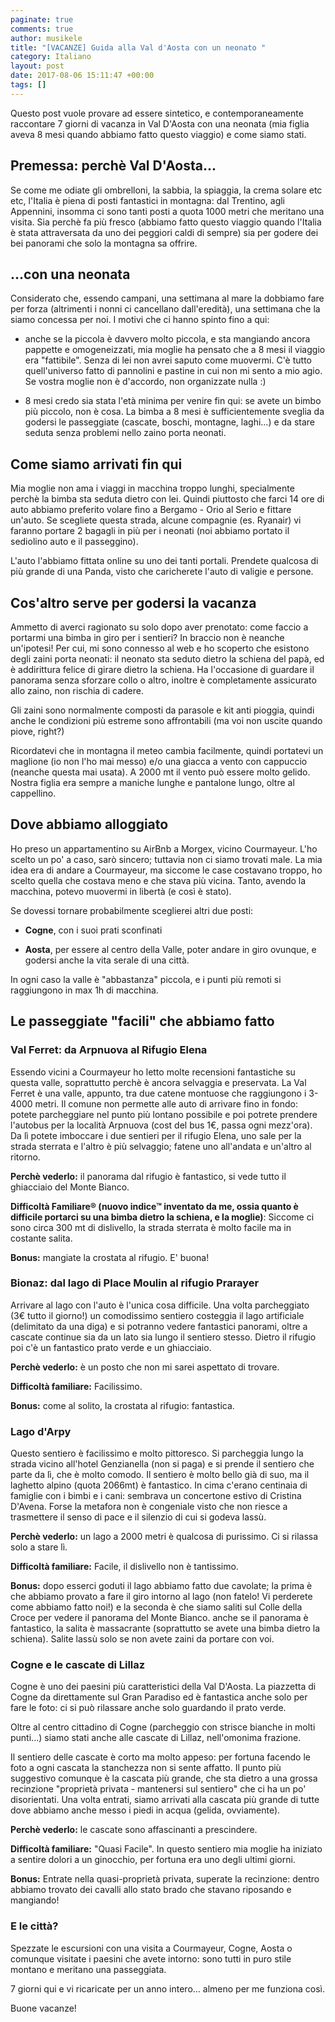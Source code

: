 ```yaml
---
paginate: true
comments: true
author: musikele
title: "[VACANZE] Guida alla Val d'Aosta con un neonato "
category: Italiano
layout: post
date: 2017-08-06 15:11:47 +00:00
tags: []
---
```



Questo post vuole provare ad essere sintetico, e contemporaneamente raccontare 7 giorni di vacanza in Val D'Aosta con una neonata (mia figlia aveva 8 mesi quando abbiamo fatto questo viaggio) e come siamo stati.

## Premessa: perchè Val D'Aosta...

Se come me odiate gli ombrelloni, la sabbia, la spiaggia, la crema solare etc etc, l'Italia è piena di posti fantastici in montagna: dal Trentino, agli Appennini, insomma ci sono tanti posti a quota 1000 metri che meritano una visita. Sia perchè fa più fresco (abbiamo fatto questo viaggio quando l'Italia è stata attraversata da uno dei peggiori caldi di sempre) sia per godere dei bei panorami che solo la montagna sa offrire.

## ...con una neonata

Considerato che, essendo campani, una settimana al mare la dobbiamo fare per forza (altrimenti i nonni ci cancellano dall'eredità), una settimana che la siamo concessa per noi. I motivi che ci hanno spinto fino a qui:

* anche se la piccola è davvero molto piccola, e sta mangiando ancora pappette e omogeneizzati, mia moglie ha pensato che a 8 mesi il viaggio era "fattibile". Senza di lei non avrei saputo come muovermi. C'è tutto quell'universo fatto di pannolini e pastine in cui non mi sento a mio agio. Se vostra moglie non è d'accordo, non organizzate nulla :)

* 8 mesi credo sia stata l'età minima per venire fin qui: se avete un bimbo più piccolo, non è cosa. La bimba a 8 mesi è sufficientemente sveglia da godersi le passeggiate (cascate, boschi, montagne, laghi...) e da stare seduta senza problemi nello zaino porta neonati.

## Come siamo arrivati fin qui

Mia moglie non ama i viaggi in macchina troppo lunghi, specialmente perchè la bimba sta seduta dietro con lei. Quindi piuttosto che farci 14 ore di auto abbiamo preferito volare fino a Bergamo - Orio al Serio e fittare un'auto. Se scegliete questa strada, alcune compagnie (es. Ryanair) vi faranno portare 2 bagagli in più per i neonati (noi abbiamo portato il sediolino auto e il passeggino).

L'auto l'abbiamo fittata online su uno dei tanti portali. Prendete qualcosa di più grande di una Panda, visto che caricherete l'auto di valigie e persone.

## Cos'altro serve per godersi la vacanza

Ammetto di averci ragionato su solo dopo aver prenotato: come faccio a portarmi una bimba in giro per i sentieri? In braccio non è neanche un'ipotesi! Per cui, mi sono connesso al web e ho scoperto che esistono degli zaini porta neonati: il neonato sta seduto dietro la schiena del papà, ed è addirittura felice di girare dietro la schiena. Ha l'occasione di guardare il panorama senza sforzare collo o altro, inoltre è completamente assicurato allo zaino, non rischia di cadere.

Gli zaini sono normalmente composti da parasole e kit anti pioggia, quindi anche le condizioni più estreme sono affrontabili (ma voi non uscite quando piove, right?)

Ricordatevi che in montagna il meteo cambia facilmente, quindi portatevi un maglione (io non l'ho mai messo) e/o una giacca a vento con cappuccio (neanche questa mai usata). A 2000 mt il vento può essere molto gelido. Nostra figlia era sempre a maniche lunghe e pantalone lungo, oltre al cappellino.

## Dove abbiamo alloggiato

Ho preso un appartamentino su AirBnb a Morgex, vicino Courmayeur. L'ho scelto un po' a caso, sarò sincero; tuttavia non ci siamo trovati male. La mia idea era di andare a Courmayeur, ma siccome le case costavano troppo, ho scelto quella che costava meno e che stava più vicina. Tanto, avendo la macchina, potevo muovermi in libertà (e così è stato).

Se dovessi tornare probabilmente sceglierei altri due posti:

* **Cogne**, con i suoi prati sconfinati

* **Aosta**, per essere al centro della Valle, poter andare in giro ovunque, e godersi anche la vita serale di una città.

In ogni caso la valle è "abbastanza" piccola, e i punti più remoti si raggiungono in max 1h di macchina.

## Le passeggiate "facili" che abbiamo fatto

### Val Ferret: da Arpnuova al Rifugio Elena

Essendo vicini a Courmayeur ho letto molte recensioni fantastiche su questa valle, soprattutto perchè è ancora selvaggia e preservata. La Val Ferret è una valle, appunto, tra due catene montuose che raggiungono i 3-4000 metri. Il comune non permette alle auto di arrivare fino in fondo: potete parcheggiare nel punto più lontano possibile e poi potrete prendere l'autobus per la località Arpnuova (cost del bus 1€, passa ogni mezz'ora). Da lì potete imboccare i due sentieri per il rifugio Elena, uno sale per la strada sterrata e l'altro è più selvaggio; fatene uno all'andata e un'altro al ritorno.

**Perchè vederlo:** il panorama dal rifugio è fantastico, si vede tutto il ghiacciaio del Monte Bianco.

**Difficoltà Familiare® (nuovo indice™ inventato da me, ossia quanto è difficile portarci su una bimba dietro la schiena, e la moglie)**: Siccome ci sono circa 300 mt di dislivello, la strada sterrata è molto facile ma in costante salita.

**Bonus:** mangiate la crostata al rifugio. E' buona!

### Bionaz: dal lago di Place Moulin al rifugio Prarayer

Arrivare al lago con l'auto è l'unica cosa difficile. Una volta parcheggiato (3€ tutto il giorno!) un comodissimo sentiero costeggia il lago artificiale (delimitato da una diga) e si potranno vedere fantastici panorami, oltre a cascate continue sia da un lato sia lungo il sentiero stesso. Dietro il rifugio poi c'è un fantastico prato verde e un ghiacciaio.

**Perchè vederlo:** è un posto che non mi sarei aspettato di trovare.

**Difficoltà familiare:** Facilissimo.

**Bonus:** come al solito, la crostata al rifugio: fantastica.

### Lago d'Arpy

Questo sentiero è facilissimo e molto pittoresco. Si parcheggia lungo la strada vicino all'hotel Genzianella (non si paga) e si prende il sentiero che parte da lì, che è molto comodo. Il sentiero è molto bello già di suo, ma il laghetto alpino (quota 2066mt) è fantastico. In cima c'erano centinaia di famiglie con i bimbi e i cani: sembrava un concertone estivo di Cristina D'Avena. Forse la metafora non è congeniale visto che non riesce a trasmettere il senso di pace e il silenzio di cui si godeva lassù.

**Perchè vederlo:** un lago a 2000 metri è qualcosa di purissimo. Ci si rilassa solo a stare lì.

**Difficoltà familiare:** Facile, il dislivello non è tantissimo.

**Bonus:** dopo esserci goduti il lago abbiamo fatto due cavolate; la prima è che abbiamo provato a fare il giro intorno al lago (non fatelo! Vi perderete come abbiamo fatto noi!) e la seconda è che siamo saliti sul Colle della Croce per vedere il panorama del Monte Bianco. anche se il panorama è fantastico, la salita è massacrante (soprattutto se avete una bimba dietro la schiena). Salite lassù solo se non avete zaini da portare con voi.

### Cogne e le cascate di Lillaz

Cogne è uno dei paesini più caratteristici della Val D'Aosta. La piazzetta di Cogne da direttamente sul Gran Paradiso ed è fantastica anche solo per fare le foto: ci si può rilassare anche solo guardando il prato verde.

Oltre al centro cittadino di Cogne (parcheggio con strisce bianche in molti punti...) siamo stati anche alle cascate di Lillaz, nell'omonima frazione.

Il sentiero delle cascate è corto ma molto appeso: per fortuna facendo le foto a ogni cascata la stanchezza non si sente affatto. Il punto più suggestivo comunque è la cascata più grande, che sta dietro a una grossa recinzione "proprietà privata - mantenersi sul sentiero" che ci ha un po' disorientati. Una volta entrati, siamo arrivati alla cascata più grande di tutte dove abbiamo anche messo i piedi in acqua (gelida, ovviamente).

**Perchè vederlo:** le cascate sono affascinanti a prescindere.

**Difficoltà familiare:** "Quasi Facile". In questo sentiero mia moglie ha iniziato a sentire dolori a un ginocchio, per fortuna era uno degli ultimi giorni.

**Bonus:** Entrate nella quasi-proprietà privata, superate la recinzione: dentro abbiamo trovato dei cavalli allo stato brado che stavano riposando e mangiando!

### E le città?

Spezzate le escursioni con una visita a Courmayeur, Cogne, Aosta o comunque visitate i paesini che avete intorno: sono tutti in puro stile montano e meritano una passeggiata.

7 giorni qui e vi ricaricate per un anno intero... almeno per me funziona così.

Buone vacanze!